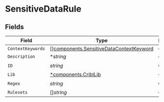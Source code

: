 # SensitiveDataRule


## Fields

| Field                                                                                              | Type                                                                                               | Required                                                                                           | Description                                                                                        |
| -------------------------------------------------------------------------------------------------- | -------------------------------------------------------------------------------------------------- | -------------------------------------------------------------------------------------------------- | -------------------------------------------------------------------------------------------------- |
| `ContextKeywords`                                                                                  | [][components.SensitiveDataContextKeyword](../../models/components/sensitivedatacontextkeyword.md) | :heavy_minus_sign:                                                                                 | N/A                                                                                                |
| `Description`                                                                                      | **string*                                                                                          | :heavy_minus_sign:                                                                                 | N/A                                                                                                |
| `ID`                                                                                               | *string*                                                                                           | :heavy_check_mark:                                                                                 | N/A                                                                                                |
| `Lib`                                                                                              | [*components.CriblLib](../../models/components/cribllib.md)                                        | :heavy_minus_sign:                                                                                 | N/A                                                                                                |
| `Regex`                                                                                            | *string*                                                                                           | :heavy_check_mark:                                                                                 | N/A                                                                                                |
| `Rulesets`                                                                                         | []*string*                                                                                         | :heavy_minus_sign:                                                                                 | N/A                                                                                                |